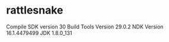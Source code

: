 # rattlesnake
Compile SDK version 30
Build Tools Version 29.0.2
NDK Version 16.1.4479499
JDK 1.8.0_131
